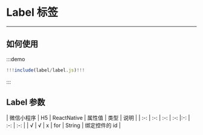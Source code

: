 # Label 标签

----

## 如何使用

:::demo

```jsx
!!!include(label/label.js)!!!
```
:::

## Label 参数

| 微信小程序 | H5 | ReactNative | 属性值 | 类型 | 说明 |
| :-: | :-: | :-: | :-: |:-: | :-: | :-: |
| √ | √ | x | for | String | 绑定控件的 id |
